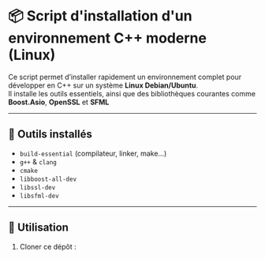 # 📦 Script d'installation d'un environnement C++ moderne (Linux)

Ce script permet d’installer rapidement un environnement complet pour développer en C++ sur un système **Linux Debian/Ubuntu**.  
Il installe les outils essentiels, ainsi que des bibliothèques courantes comme **Boost.Asio**, **OpenSSL** et **SFML** 

---

## 🧰 Outils installés

- `build-essential` (compilateur, linker, make…)
- `g++` & `clang`
- `cmake`
- `libboost-all-dev`
- `libssl-dev`
- `libsfml-dev`

---

## 🚀 Utilisation

1. Cloner ce dépôt :
   

